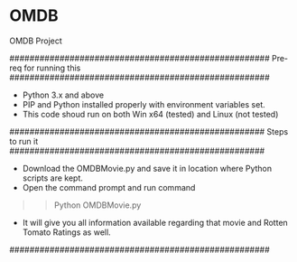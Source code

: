 # OMDB
OMDB Project

####################################################
Pre-req for running this 
####################################################
- Python 3.x and above
- PIP and Python installed properly with environment variables set.
- This code shoud run on both Win x64 (tested) and Linux (not tested)

###################################################
Steps to run it 
###################################################
- Download the OMDBMovie.py and save it in location where Python scripts are kept.
- Open the command prompt and run command 
>> Python OMDBMovie.py <Moviename>
- It will give you all information available regarding that movie and Rotten Tomato Ratings as well.

####################################################
